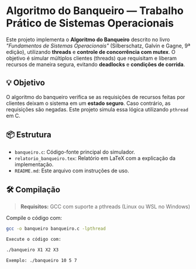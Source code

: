 # Algoritmo do Banqueiro — Trabalho Prático de Sistemas Operacionais

Este projeto implementa o **Algoritmo do Banqueiro** descrito no livro _"Fundamentos de Sistemas Operacionais"_ (Silberschatz, Galvin e Gagne, 9ª edição), utilizando **threads** e **controle de concorrência com mutex**. O objetivo é simular múltiplos clientes (threads) que requisitam e liberam recursos de maneira segura, evitando **deadlocks** e **condições de corrida**.

## 💡 Objetivo

O algoritmo do banqueiro verifica se as requisições de recursos feitas por clientes deixam o sistema em um **estado seguro**. Caso contrário, as requisições são negadas. Este projeto simula essa lógica utilizando `pthread` em C.

## 📦 Estrutura

- `banqueiro.c`: Código-fonte principal do simulador.
- `relatorio_banqueiro.tex`: Relatório em LaTeX com a explicação da implementação.
- `README.md`: Este arquivo com instruções de uso.

## 🛠️ Compilação

> **Requisitos:** GCC com suporte a pthreads (Linux ou WSL no Windows)

Compile o código com:

```bash
gcc -o banqueiro banqueiro.c -lpthread

Execute o código com:

./banqueiro X1 X2 X3

Exemplo: ./banqueiro 10 5 7
